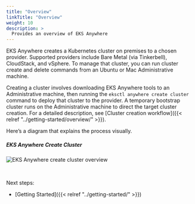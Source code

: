 ```yaml
---
title: "Overview"
linkTitle: "Overview"
weight: 10
description: >
  Provides an overview of EKS Anywhere
---
```


EKS Anywhere creates a Kubernetes cluster on premises to a chosen provider.
Supported providers include Bare Metal (via Tinkerbell), CloudStack, and vSphere.
To manage that cluster, you can run cluster create and delete commands from an Ubuntu or Mac Administrative machine.

Creating a cluster involves downloading EKS Anywhere tools to an Administrative machine, then running the `eksctl anywhere create cluster` command to deploy that cluster to the provider.
A temporary bootstrap cluster runs on the Administrative machine to direct the target cluster creation.
For a detailed description, see [Cluster creation workflow]({{< relref "../getting-started/overview/" >}}).

Here’s a diagram that explains the process visually.

##### EKS Anywhere Create Cluster


![EKS Anywhere create cluster overview](/images/line-create-cluster.svg)

<br/>

Next steps:
* [Getting Started]({{< relref "../getting-started/" >}})
